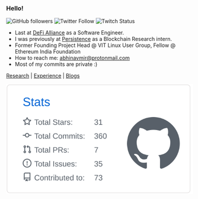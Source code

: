### Hello!
![GitHub followers](https://img.shields.io/github/followers/abhinavmir?style=social) ![Twitter Follow](https://img.shields.io/twitter/follow/abhinavmir?style=social) ![Twitch Status](https://img.shields.io/twitch/status/abhinavmir?style=social)
- Last at <a href="http://defialliance.co/">DeFi Alliance</a> as a Software Engineer.
- I was previously at <a href="https://persistence.one">Persistence</a> as a Blockchain Research intern.
- Former Founding Project Head @ VIT Linux User Group, Fellow @ Ethereum India Foundation
- How to reach me: abhinavmir@protonmail.com 
- Most of my commits are private :)

[Research](https://www.researchgate.net/profile/Abhinav_Srivastava34) | [Experience](https://abhinavmir.netlify.app/experience/) | [Blogs](medium.com/@abhinavmir)

[![](./profile-summary-card-output/github/3-stats.svg)](https://github.com/vn7n24fzkq/github-profile-summary-cards)

